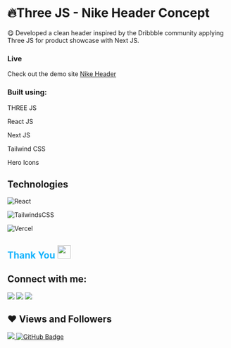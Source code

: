 
<h1> 🔥Three JS - Nike Header Concept </h1>

😋 Developed a clean header inspired by the Dribbble community applying Three JS for product showcase with Next JS.


### Live
Check out the demo site [Nike Header](https://e-commerce-vibrants-redesign.vercel.app/)



### Built using:
THREE JS

React JS

Next JS 

Tailwind CSS

Hero Icons


## Technologies

![React](https://img.shields.io/badge/React-20232A?style=for-the-badge&logo=react&logoColor=61DAFB)


![TailwindsCSS](https://img.shields.io/badge/Tailwind_CSS-38B2AC?style=for-the-badge&logo=tailwind-css&logoColor=white)

![Vercel](https://img.shields.io/badge/Vercel-000000?style=for-the-badge&logo=vercel&logoColor=white)



<h2 style="color:#16b3fd">Thank You <img src="https://raw.githubusercontent.com/MartinHeinz/MartinHeinz/master/wave.gif" width="30px"></h1>

## Connect with me:

<p align="left">

<a href = "https://www.linkedin.com/in/fabii-kelvans-41343386/"><img src="https://img.icons8.com/fluent/48/000000/linkedin.png"/></a>
<a href = "https://twitter.com/Fabian_Kelvans"><img src="https://img.icons8.com/fluent/48/000000/twitter.png"/></a>
<a href = "https://www.instagram.com/fabii_kelvans/"><img src="https://img.icons8.com/fluent/48/000000/instagram-new.png"/></a>

</p>

## ❤ Views and Followers

<a href="https://github.com/Meghna-DAS/github-profile-views-counter">
    <img src="https://komarev.com/ghpvc/?username=fabiikelvans">
</a>
<a href="https://github.com/fabiikelvans?tab=followers"><img src="https://img.shields.io/github/followers/fabiikelvans?label=Followers&style=social" alt="GitHub Badge"></a>


